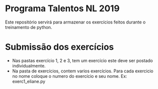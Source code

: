 # Programa Talentos NL 2019

Este repositório servirá para armazenar os exercícios feitos durante o treinamento de python.

# Submissão dos exercícios

- Nas pastas exercício 1, 2 e 3, tem um exercício este deve ser postado individualmente.
- Na pasta de exercícios, contem varios exercícios. Para cada exercicio no nome coloque o numero do exercício e seu nome.
Ex: exerc1_eliane.py
